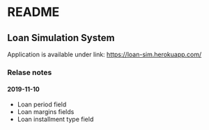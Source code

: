 # README

## Loan Simulation System
Application is available under link: https://loan-sim.herokuapp.com/

### Relase notes
#### 2019-11-10
* Loan period field
* Loan margins fields
* Loan installment type field